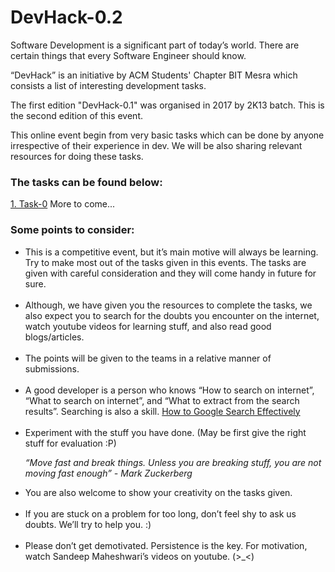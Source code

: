 # DevHack-0.2

Software Development is a significant part of today’s world. There are certain things that every Software Engineer should know.

“DevHack” is an initiative by ACM Students' Chapter BIT Mesra which consists a list of interesting development tasks.

The first edition "DevHack-0.1" was organised in 2017 by 2K13 batch. This is the second edition of this event. 

This online event begin from very basic tasks which can be done by anyone irrespective of their experience in dev. We will be also sharing relevant resources for doing these tasks.

<h3>The tasks can be found below:</h3>
<a href="https://github.com/aayushsinha44/DevHack-0.2/tree/master/task-0#task-0-local-website-hosting">1. Task-0</a>
More to come...

<h3><b>Some points to consider:</b></h3>
<ul>
<li>This is a competitive event, but it’s main motive will always be learning. Try to make most out of the tasks given in this events. The tasks are given with careful consideration and they will come handy in future for sure.</li><br />


<li>Although, we have given you the resources to complete the tasks, we also expect you to search for the doubts you encounter on the internet, watch youtube videos for learning stuff, and also read good blogs/articles.</li><br />


<li>The points will be given to the teams in a relative manner of submissions.</li><br />


<li>A good developer is a person who knows “How to search on internet”, “What to search on internet”, and “What to extract from the search results”. Searching is also a skill.
<a href="https://blog.hubspot.com/marketing/google-advanced-search-tips">How to Google Search Effectively</a></li><br />


<li>Experiment with the stuff you have done. (May be first give the right stuff for evaluation :P)</li>

<i>“Move fast and break things. Unless you are breaking stuff, you are not moving fast enough” -  Mark Zuckerberg</i>

<li>You are also welcome to show your creativity on the tasks given.</li><br />


<li>If you are stuck on a problem for too long, don’t feel shy to ask us doubts. We’ll try to help you. :)</li><br />


<li>Please don’t get demotivated. Persistence is the key. For motivation, watch Sandeep Maheshwari’s videos on youtube. (>_<)</li><br />


</ul>
